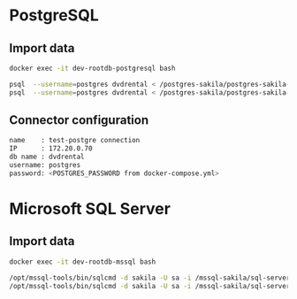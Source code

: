 # PostgreSQL
## Import data
```bash
docker exec -it dev-rootdb-postgresql bash

psql  --username=postgres dvdrental < /postgres-sakila/postgres-sakila-schema.sql
psql  --username=postgres dvdrental < /postgres-sakila/postgres-sakila-insert-data.sql
```

## Connector configuration

```bash
name    : test-postgre connection
IP      : 172.20.0.70
db name : dvdrental
username: postgres
password: <POSTGRES_PASSWORD from docker-compose.yml>
```



# Microsoft SQL Server
## Import data
```bash
docker exec -it dev-rootdb-mssql bash

/opt/mssql-tools/bin/sqlcmd -d sakila -U sa -i /mssql-sakila/sql-server-sakila-schema.sql -o /tmp/output_file.txt
/opt/mssql-tools/bin/sqlcmd -d sakila -U sa -i /mssql-sakila/sql-server-sakila-insert-data.sql -o /tmp/output_file.txt
```

